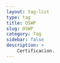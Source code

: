 ```yaml
---
layout: tag-list
type: tag
title: OSWP
slug: OSWP
category: Tag
sidebar: false
description: >
    Certificacion.
---
```

